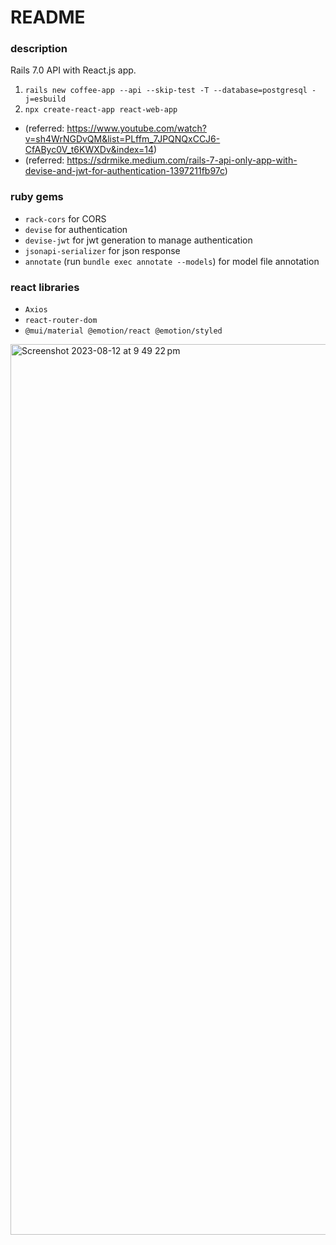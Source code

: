 # README

### description ###
Rails 7.0 API with React.js app.
1. `rails new coffee-app --api --skip-test -T --database=postgresql -j=esbuild`
2. `npx create-react-app react-web-app`
- (referred: https://www.youtube.com/watch?v=sh4WrNGDvQM&list=PLffm_7JPQNQxCCJ6-CfAByc0V_t6KWXDv&index=14)
- (referred: https://sdrmike.medium.com/rails-7-api-only-app-with-devise-and-jwt-for-authentication-1397211fb97c)

### ruby gems ###
- `rack-cors` for CORS
- `devise` for authentication
- `devise-jwt` for jwt generation to manage authentication
- `jsonapi-serializer` for json response
- `annotate` (run `bundle exec annotate --models`) for model file annotation

### react libraries ###
- `Axios`
- `react-router-dom`
- `@mui/material @emotion/react @emotion/styled`


<img width="1425" alt="Screenshot 2023-08-12 at 9 49 22 pm" src="https://github.com/keiichi031605/coffee-app/assets/58890575/27c3a846-964e-4cc8-98be-900f3d12cba2">


